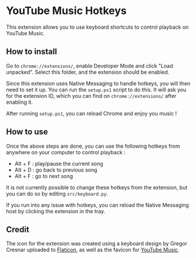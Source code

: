 # YouTube Music Hotkeys

This extension allows you to use keyboard shortcuts to control playback on
YouTube Music.


## How to install

Go to `chrome://extensions/`, enable Developer Mode and click "Load unpacked".
Select this folder, and the extension should be enabled.

Since this extension uses Native Messaging to handle hotkeys, you will then
need to set it up. You can run the `setup.ps1` script to do this. It will ask 
you for the extension ID, which you can find on `chrome://extensions/` after
enabling it.

After running `setup.ps1`, you can reload Chrome and enjoy you music !


## How to use

Once the above steps are done, you can use the following hotkeys from anywhere
on your computer to control playback :
- Alt + F : play/pause the current song
- Alt + D : go back to previous song
- Alt + F : go to next song

It is not currently possible to change these hotkeys from the extension,
but you can do so by editing `src/keyboard.py`.

If you run into any issue with hotkeys, you can reload the Native Messaging
host by clicking the extension in the tray.


## Credit

The icon for the extension was created using a keyboard design by Gregor 
Cresnar uploaded to [Flaticon](https://www.flaticon.com/free-icons/keyboard),
as well as the favicon for [YouTube Music](https://music.youtube.com).